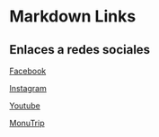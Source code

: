 # Markdown Links

## Enlaces a redes sociales

[Facebook](https://www.facebook.com/)

[Instagram](https://www.instagram.com/)

[Youtube](https://www.youtube.com/)

[MonuTrip](https://www.monutrip.com/)